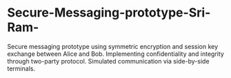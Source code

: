 # Secure-Messaging-prototype-Sri-Ram-
Secure messaging prototype using symmetric encryption and session key exchange between Alice and Bob. Implementing confidentiality and integrity through two-party protocol. Simulated communication via side-by-side terminals.
